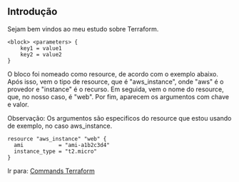 ## Introdução

Sejam bem vindos ao meu estudo sobre Terraform.

```
<block> <parameters> {
    key1 = value1
    key2 = value2
}
```

O bloco foi nomeado como resource, de acordo com o exemplo abaixo. Após isso, vem o tipo de resource, que é "aws_instance", onde "aws" é o provedor e "instance" é o recurso. Em seguida, vem o nome do resource, que, no nosso caso, é "web". Por fim, aparecem os argumentos com chave e valor.

Observação: Os argumentos são especificos do resource que estou usando de exemplo, no caso aws_instance. 

```
resource "aws_instance" "web" {
  ami           = "ami-a1b2c3d4"
  instance_type = "t2.micro"
}
```
Ir para: [Commands Terraform](commands.md)
